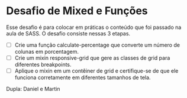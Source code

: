 # Desafio de Mixed e Funções

Esse desafio é para colocar em práticas o conteúdo que foi passado na aula de SASS. O desafio consiste nessas 3 etapas.

 - [ ] Crie uma função calculate-percentage que converte um número de colunas em porcentagem.
 - [ ] Crie um mixin responsive-grid que gere as classes de grid para diferentes breakpoints.
 - [ ] Aplique o mixin em um contêiner de grid e certifique-se de que ele funciona corretamente em diferentes tamanhos de tela.

 Dupla: Daniel e Martin